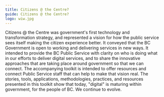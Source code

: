 ```yaml
---
title: Citizens @ the Centre?
guide: Citizens @ the Centre?
logo: wiw.jpg
---
```


Citizens @ the Centre was government's first technology and transformation strategy, and represented a vision for how the public service sees itself making the citizen experience better. It conveyed that the BC Government is open to working and delivering services in new ways. It intended to provide the BC Public Service with clarity on who is doing what in our efforts to deliver digital services, and to share the innovative approaches that are taking place around government so that we can connect. The accompanying toolkit is intended to offer resources and connect Public Service staff that can help to make that vision real. The stories, tools, applications, methodologies, practices, and resources presented in this toolkit show that today, "digital" is maturing within government, for the people of BC. We continue to evolve.
